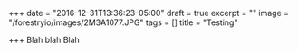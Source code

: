 +++
date = "2016-12-31T13:36:23-05:00"
draft = true
excerpt = ""
image = "/forestryio/images/2M3A1077.JPG"
tags = []
title = "Testing"

+++
Blah blah Blah
